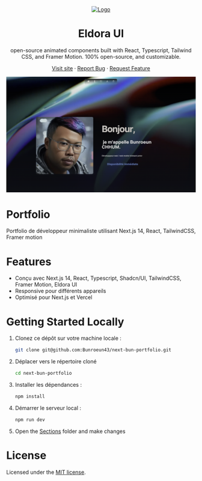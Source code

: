 <div align="center">
  <a href="https://github.com/karthikmudunuri/eldoraui">


 <img src="https://github.com/user-attachments/assets/d00f15e8-cc1a-47a6-b99f-885156a55fc3" alt="Logo" width="60" height="60">
  </a>
  <h1 align="center">Eldora UI</h1>
  <p align="center">
   open-source animated components built with React, Typescript, Tailwind CSS, and Framer Motion.
100% open-source, and customizable.
  </p>
  <p>
    
   <a href="https://www.eldoraui.site/">Visit site</a>
    ·
    <a href="https://github.com/karthikmudunuri/eldoraui/issues">Report Bug</a>
    ·
    <a href="https://github.com/karthikmudunuri/eldoraui/issues">Request Feature</a>
  </p>
</div>

<!-- ABOUT THE TEMPLATE -->

<div align="center">

 <img width="1425" alt="Portfolio-template" src="https://github.com/Bunroeun43/next-bun-portfolio/blob/master/public/screen.png">

 
</div>

# Portfolio 

Portfolio de développeur minimaliste utilisant Next.js 14, React, TailwindCSS, Framer motion

# Features

- Conçu avec Next.js 14, React, Typescript, Shadcn/UI, TailwindCSS, Framer Motion, Eldora UI
- Responsive pour différents appareils
- Optimisé pour Next.js et Vercel

# Getting Started Locally

1. Clonez ce dépôt sur votre machine locale :

   ```bash
   git clone git@github.com:Bunroeun43/next-bun-portfolio.git
   ```

2. Déplacer vers le répertoire cloné

   ```bash
   cd next-bun-portfolio
   ```

3. Installer les dépendances :

   ```bash
   npm install
   ```

4. Démarrer le serveur local :

   ```bash
   npm run dev
   ```

5. Open the [Sections](https://github.com/karthikmudunuri/portfolio-template/tree/main/app/sections) folder and make changes

# License

Licensed under the [MIT license](https://github.com/karthikmudunuri/portfolio-template/blob/main/LICENSE.md).


